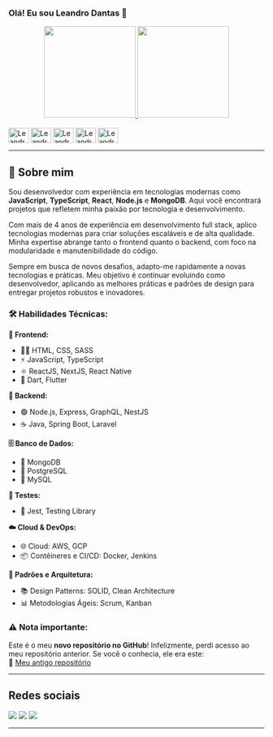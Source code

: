 
### Olá! Eu sou Leandro Dantas 👋  
<div align="center">
  <a href="https://github.com/leandrosuy">
    <img height="180em" src="https://github-readme-stats.vercel.app/api?username=leandrosuy&show_icons=true&theme=dark&include_all_commits=true&count_private=true"/>
    <img height="180em" src="https://github-readme-stats.vercel.app/api/top-langs/?username=leandrosuy&layout=compact&langs_count=7&theme=dark"/>
  </a>
</div>

<div style="display: inline_block"><br>
  <img align="center" alt="Leandro-Js" height="30" width="40" src="https://cdn.jsdelivr.net/gh/devicons/devicon/icons/javascript/javascript-original.svg">
  <img align="center" alt="Leandro-Ts" height="30" width="40" src="https://cdn.jsdelivr.net/gh/devicons/devicon/icons/typescript/typescript-original.svg">
  <img align="center" alt="Leandro-React" height="30" width="40" src="https://cdn.jsdelivr.net/gh/devicons/devicon/icons/react/react-original.svg">
  <img align="center" alt="Leandro-Mongo" height="30" width="40" src="https://cdn.jsdelivr.net/gh/devicons/devicon/icons/mongodb/mongodb-original.svg">
  <img align="center" alt="Leandro-Node" height="30" width="40" src="https://cdn.jsdelivr.net/gh/devicons/devicon/icons/nodejs/nodejs-original.svg">
</div>

---

## 🚀 Sobre mim
Sou desenvolvedor com experiência em tecnologias modernas como **JavaScript**, **TypeScript**, **React**, **Node.js** e **MongoDB**. Aqui você encontrará projetos que refletem minha paixão por tecnologia e desenvolvimento.

Com mais de 4 anos de experiência em desenvolvimento full stack, aplico tecnologias modernas para criar soluções escaláveis e de alta qualidade. Minha expertise abrange tanto o frontend quanto o backend, com foco na modularidade e manutenibilidade do código.

Sempre em busca de novos desafios, adapto-me rapidamente a novas tecnologias e práticas. Meu objetivo é continuar evoluindo como desenvolvedor, aplicando as melhores práticas e padrões de design para entregar projetos robustos e inovadores.

### 🛠️ Habilidades Técnicas:

**🎨 Frontend:**
- 🧑‍🎨 HTML, CSS, SASS
- ⚡ JavaScript, TypeScript
- ⚛️ ReactJS, NextJS, React Native
- 📱 Dart, Flutter

**🧰 Backend:**
- 🟢 Node.js, Express, GraphQL, NestJS
- ☕ Java, Spring Boot, Laravel

**🗄️ Banco de Dados:**
- 🍃 MongoDB
- 🐘 PostgreSQL
- 🐬 MySQL

**🧪 Testes:**
- 🧫 Jest, Testing Library

**☁️ Cloud & DevOps:**
- 🌐 Cloud: AWS, GCP
- 📦 Contêineres e CI/CD: Docker, Jenkins

**📐 Padrões e Arquitetura:**
- 📚 Design Patterns: SOLID, Clean Architecture
- 📊 Metodologias Ágeis: Scrum, Kanban

### ⚠️ Nota importante:  
Este é o meu **novo repositório no GitHub**! Infelizmente, perdi acesso ao meu repositório anterior. Se você o conhecia, ele era este:  
🔗 [Meu antigo repositório](https://github.com/leandrosuy)  

---

## Redes sociais  
<div>
  <a href="https://www.instagram.com/_su7" target="_blank"><img src="https://img.shields.io/badge/-Instagram-%23E4405F?style=for-the-badge&logo=instagram&logoColor=white" target="_blank"></a>
  <a href="mailto:leandrosuy@gmail.com"><img src="https://img.shields.io/badge/-Gmail-%23333?style=for-the-badge&logo=gmail&logoColor=white" target="_blank"></a>
  <a href="https://www.linkedin.com/in/leandro-dantas-1959b711b/" target="_blank"><img src="https://img.shields.io/badge/-LinkedIn-%230077B5?style=for-the-badge&logo=linkedin&logoColor=white" target="_blank"></a> 
</div>

--- 
